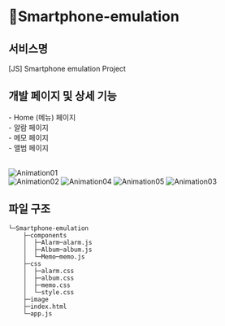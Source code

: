 # 📱Smartphone-emulation

<h2>서비스명</h2>
[JS] Smartphone emulation Project
</br>

<h2>개발 페이지 및 상세 기능</h2>
- Home (메뉴) 페이지 </br>
- 알람 페이지 </br>
- 메모 페이지 </br>
- 앨범 페이지 </br></br>

![Animation01](https://user-images.githubusercontent.com/45025551/130390720-ff46c219-d838-4229-9d36-b796fd5ada8d.gif) </br>
![Animation02](https://user-images.githubusercontent.com/45025551/130390967-87a56fe3-83a0-41fd-8bca-cc85bd4529a3.gif)
![Animation04](https://user-images.githubusercontent.com/45025551/130392785-a30e25d7-6009-415b-95eb-52ac820832f6.gif)
![Animation05](https://user-images.githubusercontent.com/45025551/130392790-6b8209ae-0f9a-4130-80af-385a2da791b3.gif)
![Animation03](https://user-images.githubusercontent.com/45025551/130392863-fcf87293-c707-45cd-84b2-be56eff9908d.gif)



<h2>파일 구조</h2>

```
└─Smartphone-emulation
    ├─components
    │  ├─Alarm─alarm.js
    │  ├─Album─album.js
    │  └─Memo─memo.js
    ├─css
    │  ├─alarm.css
    │  ├─album.css
    │  ├─memo.css
    │  └─style.css
    ├─image
    ├─index.html
    └─app.js
```
